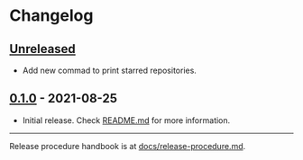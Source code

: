 # Changelog

## [Unreleased](https://github.com/kafji/shub/tree/master)

- Add new commad to print starred repositories.

## [0.1.0](https://github.com/kafji/shub/tree/v0.1.0) - 2021-08-25

- Initial release. Check [README.md](README.md) for more information.

---

Release procedure handbook is at [docs/release-procedure.md](docs/release-procedure.md).
